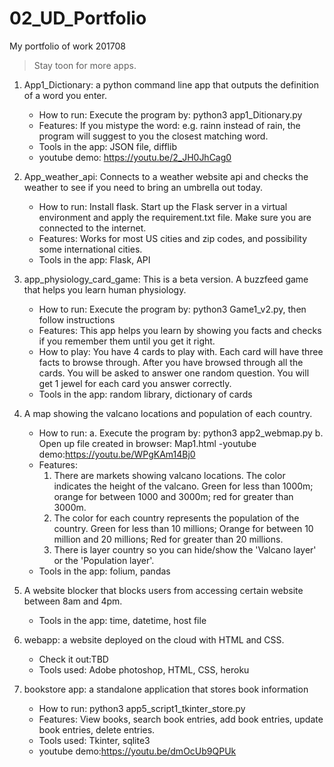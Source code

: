 # 02_UD_Portfolio
My portfolio of work 201708
>Stay toon for more apps.

1) App1_Dictionary: a python command line app that outputs the definition of a word you enter.
	- How to run: Execute the program by: python3 app1_Ditionary.py
	- Features: If you mistype the word: e.g. rainn instead of rain, the program will suggest to you the closest matching word.
	- Tools in the app: JSON file, difflib
	- youtube demo: https://youtu.be/2_JH0JhCag0

2) App_weather_api: Connects to a weather website api and checks the weather to see if you need to bring an umbrella out today.
	- How to run: Install flask. Start up the Flask server in a virtual environment and apply the requirement.txt file. Make sure you are connected to the internet.
	- Features: Works for most US cities and zip codes, and possibility some international cities.
	- Tools in the app: Flask, API


3) app_physiology_card_game: This is a beta version. A buzzfeed game that helps you learn human physiology.
	- How to run: Execute the program by: python3 Game1_v2.py, then follow instructions
	- Features: This app helps you learn by showing you facts and checks if you remember them until you get it right.
	- How to play: You have 4 cards to play with. Each card will have three facts to browse through.
                     After you have browsed through all the cards. You will be asked to answer one random
                     question. You will get 1 jewel for each card you answer correctly.
	- Tools in the app: random library, dictionary of cards

4) A map showing the valcano locations and population of each country.
	- How to run: 
	  a. Execute the program by: python3 app2_webmap.py
	  b. Open up file created in browser: Map1.html
	-youtube demo:https://youtu.be/WPgKAm14Bj0
	- Features: 
	  1) There are markets showing valcano locations. The color indicates the height of the valcano. 			  Green for less than 1000m; orange for between 1000 and 3000m; red for greater than 3000m.
	  2) The color for each country represents the population of the country. Green for less than 10 millions; Orange for between 10 million and 20 millions; Red for greater than 20 millions.
	  3) There is layer country so you can hide/show the 'Valcano layer' or the 'Population layer'.
	- Tools in the app: folium, pandas

5) A website blocker that blocks users from accessing certain website between 8am and 4pm.
	- Tools in the app: time, datetime, host file

6) webapp: a website deployed on the cloud with HTML and CSS. 
	- Check it out:TBD
	- Tools used: Adobe photoshop, HTML, CSS, heroku

7) bookstore app: a standalone application that stores book information
	- How to run: python3 app5_script1_tkinter_store.py
	- Features: View books, search book entries, add book entries, update book entries, delete entries.
	- Tools used: Tkinter, sqlite3
	- youtube demo:https://youtu.be/dmOcUb9QPUk
